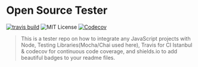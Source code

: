 # Open Source Tester 

[![travis build](https://img.shields.io/travis/afirdousi/open-source-tester.svg)](https://travis-ci.org/afirdousi/open-source-tester)
![MIT License](https://img.shields.io/github/license/mashape/apistatus.svg)
[![Codecov](https://img.shields.io/codecov/c/github/afirdousi/open-source-tester.svg)]()


> This is a tester repo on how to integrate any JavaScript projects 
> with Node, Testing Libraries(Mocha/Chai used here), Travis for CI
> Istanbul & codecov for continuous code coverage, and shields.io
> to add beautiful badges to your readme files.